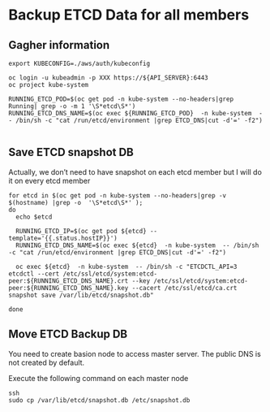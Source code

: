 # Backup ETCD Data for all members

## Gagher information
```
export KUBECONFIG=./aws/auth/kubeconfig

oc login -u kubeadmin -p XXX https://${API_SERVER}:6443
oc project kube-system

RUNNING_ETCD_POD=$(oc get pod -n kube-system --no-headers|grep Running| grep -o -m 1 '\S*etcd\S*')
RUNNING_ETCD_DNS_NAME=$(oc exec ${RUNNING_ETCD_POD}  -n kube-system  -- /bin/sh -c "cat /run/etcd/environment |grep ETCD_DNS|cut -d'=' -f2")


```

## Save ETCD snapshot DB
Actually, we don’t need to have snapshot on each etcd member but I will do it on every etcd member


```
for etcd in $(oc get pod -n kube-system --no-headers|grep -v $(hostname) |grep -o  '\S*etcd\S*' );
do
  echo $etcd

  RUNNING_ETCD_IP=$(oc get pod ${etcd} --template='{{.status.hostIP}}')
  RUNNING_ETCD_DNS_NAME=$(oc exec ${etcd}  -n kube-system  -- /bin/sh -c "cat /run/etcd/environment |grep ETCD_DNS|cut -d'=' -f2")

  oc exec ${etcd}  -n kube-system  -- /bin/sh -c "ETCDCTL_API=3 etcdctl --cert /etc/ssl/etcd/system:etcd-peer:${RUNNING_ETCD_DNS_NAME}.crt --key /etc/ssl/etcd/system:etcd-peer:${RUNNING_ETCD_DNS_NAME}.key --cacert /etc/ssl/etcd/ca.crt  snapshot save /var/lib/etcd/snapshot.db"
  
done
```


## Move ETCD Backup DB

You need to create basion node to access master server. The public DNS is not created by default.

Execute the following command on each master node

```
ssh 
sudo cp /var/lib/etcd/snapshot.db /etc/snapshot.db

```